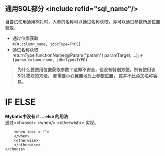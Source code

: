## 通用SQL部分 \<include refid="sql_name"/\>
当尝试使用通用SQL时，入参的名称可以通过名称获取，亦可以通过参数所属位置获取。  
- 通过位置获取  
```#{0.column_name, jdbcType=TYPE}```  
- 通过名称获取  
returnType functionName(@Param("param") paramTarget, ...);
```#{param.column_name, jdbcType=TYPE}```
> **为什么要使用位置获取参数？这即不安全，也没有特别方便。所有使用该SQL模块的方法， 都需要小心翼翼地对上参数位置， 这并不比添加名称容易。**
# IF ELSE
**Mybatis中没有 if ... else 的用法**  
通过\<choose/> \<when/> \<otherwish/> 实现。  
``` Mybatis
    <when test = "">
    </when>
    <otherwise>
    </otherwise>
</choose>

